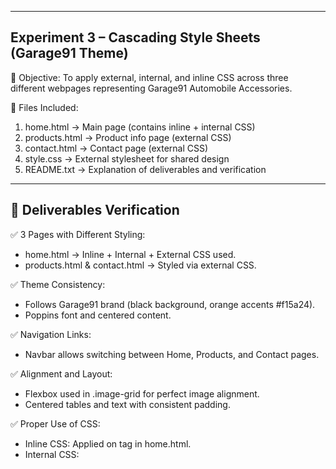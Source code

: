 -----------------------------------------------
Experiment 3 – Cascading Style Sheets (Garage91 Theme)
-----------------------------------------------

🔹 Objective:
To apply external, internal, and inline CSS across three different webpages
representing Garage91 Automobile Accessories.

🔹 Files Included:
1. home.html       → Main page (contains inline + internal CSS)
2. products.html   → Product info page (external CSS)
3. contact.html    → Contact page (external CSS)
4. style.css       → External stylesheet for shared design
5. README.txt      → Explanation of deliverables and verification

-----------------------------------------------
🔹 Deliverables Verification
-----------------------------------------------

✅ 3 Pages with Different Styling:
   - home.html → Inline + Internal + External CSS used.
   - products.html & contact.html → Styled via external CSS.

✅ Theme Consistency:
   - Follows Garage91 brand (black background, orange accents #f15a24).
   - Poppins font and centered content.

✅ Navigation Links:
   - Navbar allows switching between Home, Products, and Contact pages.

✅ Alignment and Layout:
   - Flexbox used in .image-grid for perfect image alignment.
   - Centered tables and text with consistent padding.

✅ Proper Use of CSS:
   - Inline CSS: Applied on <body> tag in home.html.
   - Internal CSS: <style> section in home.html for .intro.
   - External CSS: Linked style.css for all pages.

✅ Domain Representation:
   - All content themed around Garage91 automobile accessories.
   - Product table and contact info directly related to the brand.

-----------------------------------------------
🔹 Output Summary
-----------------------------------------------
- Three interlinked, Garage91-branded webpages.
- Dark background with orange highlights.
- Clean navigation and properly aligned sections.
- Functional external product/contact links.

-----------------------------------------------
🔹 Execution Steps
-----------------------------------------------
1. Open VS Code.
2. Place all files in the same folder.
3. Start with home.html in browser.
4. Navigate using the menu links to view all 3 pages.

-----------------------------------------------
🔹 Result:
Successfully demonstrated Cascading Style Sheets across
three Garage91-themed webpages satisfying all requirements.
-----------------------------------------------
